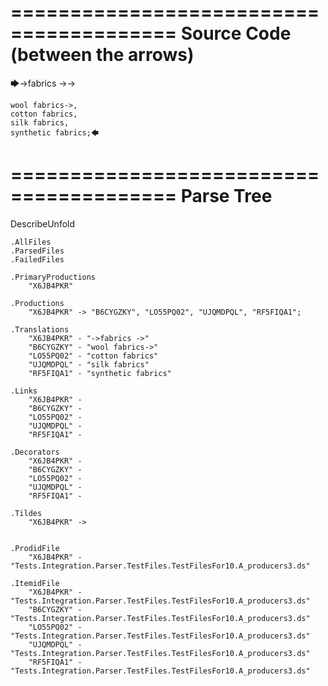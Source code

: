 ========================================
Source Code (between the arrows)
========================================

🡆->fabrics ->->

	wool fabrics->,
	cotton fabrics,
	silk fabrics,
	synthetic fabrics;🡄

========================================
Parse Tree
========================================
DescribeUnfold

    .AllFiles
    .ParsedFiles
    .FailedFiles

    .PrimaryProductions
        "X6JB4PKR" 

    .Productions
        "X6JB4PKR" -> "B6CYGZKY", "LO55PQ02", "UJQMDPQL", "RF5FIQA1";

    .Translations
        "X6JB4PKR" - "->fabrics ->"
        "B6CYGZKY" - "wool fabrics->"
        "LO55PQ02" - "cotton fabrics"
        "UJQMDPQL" - "silk fabrics"
        "RF5FIQA1" - "synthetic fabrics"

    .Links
        "X6JB4PKR" - 
        "B6CYGZKY" - 
        "LO55PQ02" - 
        "UJQMDPQL" - 
        "RF5FIQA1" - 

    .Decorators
        "X6JB4PKR" - 
        "B6CYGZKY" - 
        "LO55PQ02" - 
        "UJQMDPQL" - 
        "RF5FIQA1" - 

    .Tildes
        "X6JB4PKR" -> 


    .ProdidFile
        "X6JB4PKR" - "Tests.Integration.Parser.TestFiles.TestFilesFor10.A_producers3.ds"

    .ItemidFile
        "X6JB4PKR" - "Tests.Integration.Parser.TestFiles.TestFilesFor10.A_producers3.ds"
        "B6CYGZKY" - "Tests.Integration.Parser.TestFiles.TestFilesFor10.A_producers3.ds"
        "LO55PQ02" - "Tests.Integration.Parser.TestFiles.TestFilesFor10.A_producers3.ds"
        "UJQMDPQL" - "Tests.Integration.Parser.TestFiles.TestFilesFor10.A_producers3.ds"
        "RF5FIQA1" - "Tests.Integration.Parser.TestFiles.TestFilesFor10.A_producers3.ds"

